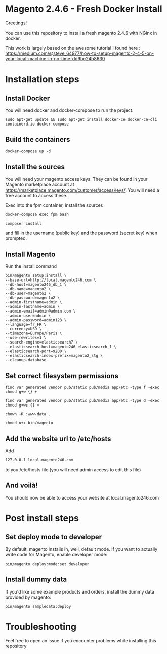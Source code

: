 # Magento 2.4.6 - Fresh Docker Install

Greetings!

You can use this repository to install a fresh magento 2.4.6 with NGinx in docker.

This work is largely based on the awesome tutorial I found here : https://medium.com/@steve_64977/how-to-setup-magento-2-4-5-on-your-local-machine-in-no-time-dd9bc24b8630


# Installation steps
## Install Docker
You will need docker and docker-compose to run the project.

`sudo apt-get update && sudo apt-get install docker-ce docker-ce-cli containerd.io docker-compose`

## Build the containers

`docker-compose up -d`

## Install the sources
You will need your magento access keys. They can be found in your Magento marketplace account at https://marketplace.magento.com/customer/accessKeys/. You will need a free account to access these.

Exec into the fpm container, install the sources

`docker-compose exec fpm bash`

`composer install`

and fill in the username (public key) and the password (secret key) when prompted.

## Install Magento
Run the install command

```
bin/magento setup:install \
--base-url=http://local.magento246.com \
--db-host=magento246_db_1 \
--db-name=magento2 \
--db-user=magento2 \
--db-password=magento2 \
--admin-firstname=admin \
--admin-lastname=admin \
--admin-email=admin@admin.com \
--admin-user=admin \
--admin-password=admin123 \
--language=fr_FR \
--currency=USD \
--timezone=Europe/Paris \
--use-rewrites=1 \
--search-engine=elasticsearch7 \
--elasticsearch-host=magento246_elasticsearch_1 \
--elasticsearch-port=9200 \
--elasticsearch-index-prefix=magento2_stg \
--cleanup-database
```

## Set correct filesystem permissions
`find var generated vendor pub/static pub/media app/etc -type f -exec chmod g+w {} +`

`find var generated vendor pub/static pub/media app/etc -type d -exec chmod g+ws {} +`

`chown -R :www-data .`

`chmod u+x bin/magento`

## Add the website url to /etc/hosts
Add 

`127.0.0.1 local.magento246.com`

to you /etc/hosts file (you will need admin access to edit this file)

## And voilà!
You should now be able to access your website at local.magento246.com

# Post install steps

## Set deploy mode to developer
By default, magento installs in, well, default mode. If you want to actually write code for Magento, enable developer mode:

`bin/magento deploy:mode:set developer`

## Install dummy data
If you'd like some example products and orders, install the dummy data provided by magento:

`bin/magento sampledata:deploy`

# Troubleshooting
Feel free to open an issue if you encounter problems while installing this repository